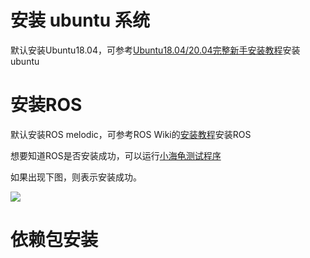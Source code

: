 # 安装 ubuntu 系统

默认安装Ubuntu18.04，可参考[Ubuntu18.04/20.04完整新手安装教程](https://www.jianshu.com/p/54d9a3a695cc)安装ubuntu

# 安装ROS

默认安装ROS melodic，可参考ROS Wiki的[安装教程](http://wiki.ros.org/cn)安装ROS

想要知道ROS是否安装成功，可以运行[小海龟测试程序](https://blog.csdn.net/huoxingrenhdh/article/details/83381200)

如果出现下图，则表示安装成功。

![](https://img-blog.csdn.net/20181025160133861?watermark/2/text/aHR0cHM6Ly9ibG9nLmNzZG4ubmV0L2h1b3hpbmdyZW5oZGg=/font/5a6L5L2T/fontsize/400/fill/I0JBQkFCMA==/dissolve/70)

# 依赖包安装





